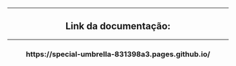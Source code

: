 <hr><h2 align="center"> <b>Link da documentação:</b> </h2><hr>

<h3 align="center"><a target="_blank" >https://special-umbrella-831398a3.pages.github.io/</a></h3>
